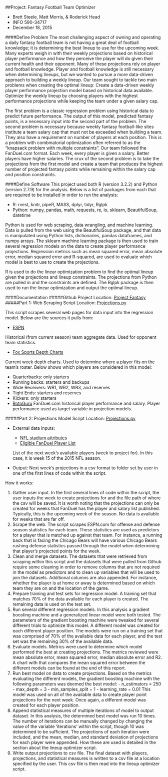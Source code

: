 ##Project: Fantasy Football Team Optimizer
- Brett Steele, Matt Morris, & Roderick Head
- INFO 590-34717
- December 18, 2015

####Define Problem
The most challenging aspect of owning and operating a daily fantasy football team is not having a great deal of football knowledge; it is determining the best lineup to use for the upcoming week.  Many experts weigh in with their weekly projections based on historical player performance and how they perceive the player will do given their current health and their opponent.  Many of these projections rely on player and football knowledge.  Player and football knowledge is still necessary when determining lineups, but we wanted to pursue a more data-driven approach to building a weekly lineup.  Our team sought to tackle two main problems when creating the optimal lineup:
Create a data-driven weekly player performance projection model based on historical data available.
Optimize the weekly lineup by choosing players with the highest performance projections while keeping the team under a given salary cap.

The first problem is a classic regression problem using historical data to predict future performance.  The output of this model, predicted fantasy points, is a necessary input into the second part of the problem.
The second problem is necessary because weekly fantasy football-like sites institute a team salary cap that must not be exceeded when building a team.  They also have a requirement on number of players at each position.  This is a problem with combinatorial optimization often referred to as the “knapsack problem with multiple constraints”.  Our team followed the FanDuel.com format.  Each week, every player is given a salary.  Better players have higher salaries. The crux of the second problem is to take the projections from the first model and create a team that produces the highest number of projected fantasy points while remaining within the salary cap and position constraints.

####Define Software
This project used both R (version 3.2.2) and Python (version 2.7.9) for the analysis.  Below is a list of packages from each that are required to be installed in order to run the analysis:
- R: rvest, knitr, pipeR, MASS, dplyr, tidyr, Rglpk
- Python: numpy, pandas, math, requests, re, io, sklearn, BeautifulSoup, datetime

Python is used for web scraping, data wrangling, and machine learning.  Data is pulled from the web using the BeautifulSoup package, and that data is manipulated using Python lists, dictionaries, pandas dataframes, and numpy arrays.  The sklearn machine learning package is then used to train several regression models on the data to create player performance projections.  Regression metrics such as mean squared error, mean absolute error, median squared error and R-squared, are used to evaluate which model is best to use to create the projections.

R is used to do the linear optimization problem to find the optimal lineup given the projections and lineup constraints.  The projections from Python are pulled in and the constraints are defined.  The Rglpk package is then used to run the linear optimization and output the optimal lineup.

####Documentation
#####Github Project Location: [Project Fantasy](https://github.com/brttstl/proj-fantasy)
#####Part 1: Web Scraping
Script Location: [Projections.py](https://github.com/brttstl/proj-fantasy/blob/master/3.projections/projections.py)

This script scrapes several web pages for data input into the regression model.  Below are the sources it pulls from:
- [ESPN](espn.go.com/nfl/statistics/team/_/stat/)

Historical (from current season) team aggregate data. Used for opponent team statistics.
- [Fox Sports Depth Charts](http://www.foxsports.com/fantasy/football/commissioner/Players/DepthCharts.aspx)

Current week depth charts.  Used to determine where a player fits on the team’s roster.  Below shows which players are considered in this model:
  - Quarterbacks: only starters
  - Running backs: starters and backups
  - Wide Receivers: WR1, WR2, WR3, and reserves
  - Tight Ends: starters and reserves
  - Kickers: only starters
- [RotoGuru](http://rotoguru1.com/cgi-bin/fyday.pl)
FanDuel.com historical player performance and salary.  Player performance used as target variable in projection models.

#####Part 2: Projections Model
Script Location: [Projections.py](https://github.com/brttstl/proj-fantasy/blob/master/3.projections/projections.py)
- External data inputs:
  - [NFL stadium attributes](https://raw.githubusercontent.com/brttstl/proj-fantasy/master/data/stadiums.csv)
  - [Eligible FanDuel Player List](https://github.com/brttstl/proj-fantasy/blob/master/data/FanDuel-NFL-2015-12-20-13996-players-list.csv)

  List of the next week’s available players (week to project for).  In this case, it is week 15 of the 2015 NFL season.
- Output: Next week’s projections in a csv format to folder set by user in one of the first lines of code within the script.

How it works:

  1. Gather user input.  In the first several lines of code within the script, the user inputs the week to create projections for and the file path of where the csv will be saved.  It is worth noting that the projections can only be created for weeks that FanDuel has the player and salary list published.  Typically, this is the upcoming week of the season.  No data is available for weeks that are far off.
  2. Scrape the web.  The script scrapes ESPN.com for offense and defense season statistics for each team.  These statistics are used as predictors for a player that is matched up against that team.  For instance, a running back that is facing the Chicago Bears will have various Chicago Bears rushing defense statistics passed through the model when determining that player’s projected points for the week.
  3. Clean and merge datasets.  The datasets that were retrieved from scraping within this script and the datasets that were pulled from Github require some cleaning in order to remove columns that are not required in the model as predictors and to clean up variables that will be used to join the datasets.  Additional columns are also appended.  For instance, whether the player is at home or away is determined based on which team they are on and the location of the game.
  4. Prepare training and test sets for regression model.  A training set that matches 70% of the data available for each player is created.  The remaining data is used on the test set.
  5. Run several different regression models.  In this analysis a gradient boosting machine and a generalized linear model were both tested.  The parameters of the gradient boosting machine were tweaked for several different trials to optimize this model.  A different model was created for each different player position.  The models were run on a training set that was comprised of 70% of the available data for each player, and the test set was the remaining 30% of the available data.
  6. Evaluate models.  Metrics were used to determine which model performed the best at creating projections.  The metrics reviewed were mean absolute error, mean squared error, median absolute error and R2.  A chart with that compares the mean squared error between the different models can be found at the end of this report.
  7. Run best model on data to create projections.  Based on the metrics evaluating the different models, the gradient boosting machine with the following parameters was deemed the best model:
    - n_estimators = 250
    - max_depth = 3
    - min_samples_split = 1
    - learning_rate = 0.01
  This model was used on all of the available data to create player point projections for the next week.  Once again, a different model was created for each player position.
  8. Append statistical measures of multiple iterations of model to output dataset.  In this analysis, the determined best model was run 10 times.  The number of iterations can be manually changed by changing the value of the variable ‘iterations’ within the script, though 10 was determined to be sufficient.  The projections of each iteration were included, and the mean, median, and standard deviation of projections for each player were appended.  How these are used is detailed in the section about the lineup optimizer script.
  9. Write output projections to csv file.  The final dataset with players, projections, and statistical measures is written to a csv file at a location specified by the user.  This csv file is then read into the lineup optimizer script.
